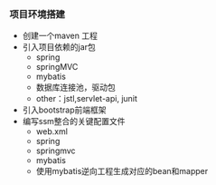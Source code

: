 ### 项目环境搭建
- 创建一个maven 工程
- 引入项目依赖的jar包
    - spring
    - springMVC
    - mybatis
    - 数据库连接池，驱动包
    - other：jstl,servlet-api, junit
- 引入bootstrap前端框架
- 编写ssm整合的关键配置文件
    - web.xml
    - spring
    - springmvc
    - mybatis
    - 使用mybatis逆向工程生成对应的bean和mapper
        